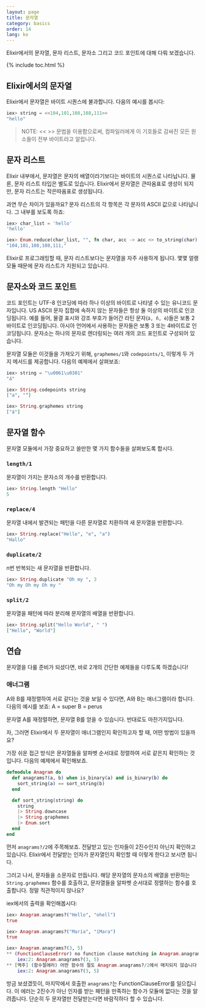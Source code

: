 ```yaml
---
layout: page
title: 문자열
category: basics
order: 14
lang: ko
---
```


Elixir에서의 문자열, 문자 리스트, 문자소 그리고 코드 포인트에 대해 다뤄 보겠습니다.

{% include toc.html %}

## Elixir에서의 문자열

Elixir에서 문자열은 바이트 시퀀스에 불과합니다. 다음의 예시를 봅시다:

```elixir
iex> string = <<104,101,108,108,111>>
"hello"
```

>NOTE: << >> 문법을 이용함으로써, 컴파일러에게 이 기호들로 감싸진 모든 원소들이 전부 바이트라고 알립니다.

## 문자 리스트

Elixir 내부에서, 문자열은 문자의 배열이라기보다는 바이트의 시퀀스로 나타납니다. 물론, 문자 리스트 타입은 별도로 있습니다. Elixir에서 문자열은 큰따옴표로 생성이 되지만, 문자 리스트는 작은따옴표로 생성됩니다.

과연 무슨 차이가 있을까요? 문자 리스트의 각 항목은 각 문자의 ASCII 값으로 나타납니다. 그 내부를 보도록 하죠:

```elixir
iex> char_list = 'hello'
'hello'

iex> Enum.reduce(char_list, "", fn char, acc -> acc <> to_string(char) <> "," end)
"104,101,108,108,111,"
```

Elixir로 프로그래밍할 때, 문자 리스트보다는 문자열을 자주 사용하게 됩니다. 몇몇 얼랭 모듈 때문에 문자 리스트가 지원되고 있습니다.


## 문자소와 코드 포인트

코드 포인트는 UTF-8 인코딩에 따라 하나 이상의 바이트로 나타낼 수 있는 유니코드 문자입니다. US ASCII 문자 집합에 속하지 않는 문자들은 항상 둘 이상의 바이트로 인코딩됩니다. 예를 들어, 물결 표시와 강조 부호가 들어간 라틴 문자(`á, ñ, è`)들은 보통 2바이트로 인코딩됩니다. 아시아 언어에서 사용하는 문자들은 보통 3 또는 4바이트로 인코딩됩니다. 문자소는 하나의 문자로 렌더링되는 여러 개의 코드 포인트로 구성되어 있습니다.

문자열 모듈은 이것들을 가져오기 위해, `graphemes/1`와 `codepoints/1`, 이렇게 두 가지 메서드를 제공합니다. 다음의 예제에서 살펴보죠:

```elixir
iex> string = "\u0061\u0301"
"á"

iex> String.codepoints string
["a", "́"]

iex> String.graphemes string
["á"]
```

## 문자열 함수

문자열 모듈에서 가장 중요하고 쓸만한 몇 가지 함수들을 살펴보도록 합시다.

### `length/1`

문자열이 가지는 문자소의 개수를 반환합니다.

```elixir
iex> String.length "Hello"
5
```

### `replace/4`

문자열 내에서 발견되는 패턴을 다른 문자열로 치환하여 새 문자열을 반환합니다.

```elixir
iex> String.replace("Hello", "e", "a")
"Hallo"
```

### `duplicate/2`

n번 반복되는 새 문자열을 반환합니다.

```elixir
iex> String.duplicate "Oh my ", 3
"Oh my Oh my Oh my "
```

### `split/2`

문자열을 패턴에 따라 분리해 문자열의 배열을 반환합니다.

```elixir
iex> String.split("Hello World", " ")
["Hello", "World"]
```

## 연습

문자열을 다룰 준비가 되셨다면, 바로 2개의 간단한 예제들을 다루도록 하겠습니다!


### 애너그램

A와 B를 재정렬하여 서로 같다는 것을 보일 수 있다면, A와 B는 애너그램이라 합니다. 다음의 예시를 보죠:
A = super
B = perus

문자열 A를 재정렬하면, 문자열 B를 얻을 수 있습니다. 반대로도 마찬가지입니다.

자, 그러면 Elixir에서 두 문자열이 애너그램인지 확인하고자 할 때, 어떤 방법이 있을까요?

가장 쉬운 접근 방식은 문자열들을 알파벳 순서대로 정렬하여 서로 같은지 확인하는 것입니다. 다음의 예제에서 확인해보죠.

```elixir
defmodule Anagram do
  def anagrams?(a, b) when is_binary(a) and is_binary(b) do
    sort_string(a) == sort_string(b)
  end

  def sort_string(string) do
    string
    |> String.downcase
    |> String.graphemes
    |> Enum.sort
  end
end
```

먼저 `anagrams?/2`에 주목해보죠. 전달받고 있는 인자들이 2진수인지 아닌지 확인하고 있습니다. Elixir에서 전달받는 인자가 문자열인지 확인할 때 이렇게 한다고 보시면 됩니다.

그러고 나서, 문자들을 소문자로 만듭니다. 해당 문자열의 문자소의 배열을 반환하는 `String.graphemes` 함수를 호출하고, 문자열들을 알파벳 순서대로 정렬하는 함수를 호출합니다. 정말 직관적이지 않나요?

iex에서의 출력을 확인해봅시다:

```elixir
iex> Anagram.anagrams?("Hello", "ohell")
true

iex> Anagram.anagrams?("María", "íMara")
true

iex> Anagram.anagrams?(3, 5)
** (FunctionClauseError) no function clause matching in Anagram.anagrams?/2
    iex:2: Anagram.anagrams?(3, 5)
** [역주] (함수절에러) 어떤 함수의 절도 Anagram.anagrams?/2에서 매치되지 않습니다
	iex:2: Anagram.anagrams?(3, 5)
```

방금 보셨겠듯이, 마지막에서 호출한 `anagrams?`는 FunctionClauseError를 일으킵니다. 이 에러는 2진수가 아닌 인자를 받는 패턴을 만족하는 함수가 모듈에 없다는 것을 알려줍니다. 단순히 두 문자열만 전달받는다면 바람직하다 할 수 있습니다.

